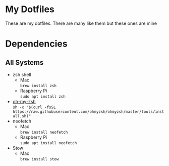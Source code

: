 # My Dotfiles
These are my dotfiles. There are many like them but these ones are mine

# Dependencies
## All Systems
* zsh shell
    * Mac <br>
      `brew install zsh`
    * Raspberry Pi <br>
      `sudo apt install zsh`
* [oh-my-zsh](https://ohmyz.sh) <br>
  `sh -c "$(curl -fsSL https://raw.githubusercontent.com/ohmyzsh/ohmyzsh/master/tools/install.sh)"`
* neofetch
    * Mac <br>
      `brew install neofetch`
    * Raspberry Pi <br>
      `sudo apt install neofetch`
* Stow
    * Mac <br>
      `brew install stow`
      
